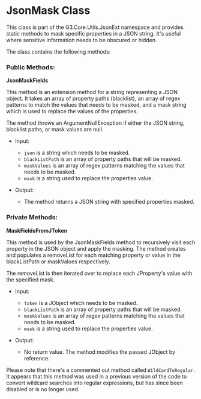 # JsonMask Class

This class is part of the G3.Core.Utils.JsonExt namespace and provides static methods to mask specific properties in a JSON string. It's useful where sensitive information needs to be obscured or hidden. 

The class contains the following methods:

### Public Methods:

**JsonMaskFields**

This method is an extension method for a string representing a JSON object. It takes an array of property paths (blacklist), an array of regex patterns to match the values that needs to be masked, and a mask string which is used to replace the values of the properties. 

The method throws an ArgumentNullException if either the JSON string, blacklist paths, or mask values are null.

- Input: 
    * `json` is a string which needs to be masked.
    * `blackListPath` is an array of property paths that will be masked.
    * `maskValues` is an array of regex patterns matching the values that needs to be masked.
    * `mask` is a string used to replace the properties value.
    
- Output: 
    * The method returns a JSON string with specified properties masked.

### Private Methods:

**MaskFieldsFromJToken**

This method is used by the JsonMaskFields method to recursively visit each property in the JSON object and apply the masking. The method creates and populates a removeList for each matching property or value in the blackListPath or maskValues respectively. 

The removeList is then iterated over to replace each JProperty's value with the specified mask.

- Input: 
    * `token` is a JObject which needs to be masked.
    * `blackListPath` is an array of property paths that will be masked.
    * `maskValues` is an array of regex patterns matching the values that needs to be masked.
    * `mask` is a string used to replace the properties value.
    
- Output: 
    * No return value. The method modifies the passed JObject by reference.

Please note that there's a commented out method called `WildCardToRegular`. It appears that this method was used in a previous version of the code to convert wildcard searches into regular expressions, but has since been disabled or is no longer used.